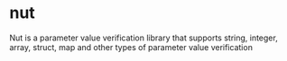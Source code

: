 # nut
Nut is a parameter value verification library that supports string, integer, array, struct, map and other types of parameter value verification

